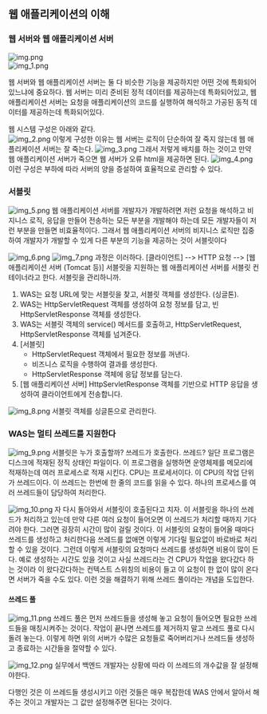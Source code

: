 ## 웹 애플리케이션의 이해

### 웹 서버와 웹 애플리케이션 서버

![img.png](img.png)  
![img_1.png](img_1.png)

웹 서버와 웹 애플리케이션 서버는 둘 다 비슷한 기능을 제공하지만 어떤 것에 특화되어 있느냐에 중요하다.
웹 서버는 미리 준비된 정적 데이터를 제공하는데 특화되어있고, 웹 애플리케이션 서버는 요청을 애플리케이션의 코드를 실행하여 해석하고 가공된 동적 데이터를 제공하는데 특화되어있다.  

웹 시스템 구성은 아래와 같다.  
![img_2.png](img_2.png)
이렇게 구성한 이유는 웹 서버는 로직이 단순하여 잘 죽지 않는데 웹 애플리케이션 서버는 잘 죽는다. 
![img_3.png](img_3.png)
그래서 저렇게 배치를 하는 것이고 만약 웹 애플리케이션 서버가 죽으면 웹 서버가 오류 html을 제공하면 된다.
![img_4.png](img_4.png)
이런 구성은 부하에 따라 서버의 양을 증설하여 효율적으로 관리할 수 있다.

### 서블릿

![img_5.png](img_5.png)
웹 애플리케이션 서버를 개발자가 개발하려면 저런 요청을 해석하고 비지니스 로직, 응답을 만들어 전송하는 모든 부분을 개발해야 하는데
모든 개발자들이 저런 부분을 만들면 비효율적이다. 
그래서 웹 애플리케이션 서버의 비지니스 로직만 집중하여 개발자가 개발할 수 있게 다른 부분의 기능을 제공하는 것이 서블릿이다

![img_6.png](img_6.png)
![img_7.png](img_7.png)
과정은 이러하다.
[클라이언트] --> HTTP 요청 --> [웹 애플리케이션 서버 (Tomcat 등)]
서블릿을 지원하는 웹 애플리케이션 서버를 서블릿 컨테이너라고 한다. 서블릿을 관리하니까.

1. WAS는 요청 URL에 맞는 서블릿을 찾고, 서블릿 객체를 생성한다. (싱글톤).
2. WAS는  HttpServletRequest 객체를 생성하여 요청 정보를 담고, 빈 HttpServletResponse 객체를 생성한다.
3. WAS는 서블릿 객체의 service() 메서드를 호출하고, HttpServletRequest, HttpServletResponse 객체를 넘겨준다.
4. [서블릿]
    * HttpServletRequest 객체에서 필요한 정보를 꺼낸다.
    * 비즈니스 로직을 수행하여 결과를 생성한다.
    * HttpServletResponse 객체에 응답 정보를 담는다.
5. [웹 애플리케이션 서버]  HttpServletResponse 객체를 기반으로 HTTP 응답을 생성하여 클라이언트에게 전송합니다.

![img_8.png](img_8.png)
서블릿 객체를 싱글톤으로 관리한다.

### WAS는 멀티 쓰레드를 지원한다
![img_9.png](img_9.png)
서블릿은 누가 호출할까? 쓰레드가 호출한다.
쓰레드? 일단 프로그램은 디스크에 적재된 정직 상태인 파일이다. 이 프로그램을 실행하면 운영체제를 메모리에 적재하는데 여러 프로세스로 적재 시킨다.
CPU는 프로세서이다. 이 CPU의 작업 단위가 쓰레드이다. 이 쓰레드는 한번에 한 줄의 코드를 읽을 수 있다. 하나의 프로세스를 여러 쓰레드들이 담당하여 처리한다.

![img_10.png](img_10.png)
자 다시 돌아와서 서블릿이 호출된다고 치자. 이 서블릿을 하나의 쓰레드가 처리하고 있는데 만약 다른 여러 요청이 들어오면 이 쓰레드가 처리할 때까지 기다려야 한다.
그러면 굉장히 시간이 많이 걸릴 것이다. 이 서블릿의 요청이 들어올 때마다 쓰레드를 생성하고 처리한다음 쓰레드를 없애면 이렇게 기다릴 필요없이 
바로바로 처리할 수 있을 것이다. 그런데 이렇게 서블릿의 요청마다 쓰레드를 생성하면 비용이 많이 든다. 예로 생성하는 시간도 있을 것이고
사실 쓰레드라는 건 CPU가 작업을 왔다갔다 하는 것이라 이 왔다갔다하는 컨텍스트 스위칭의 비용이 들고 이 요청이 한 없이 많이 온다면 
서버가 죽을 수도 있다. 이런 것을 해결하기 위해 쓰레드 풀이라는 개념을 도입한다.

#### 쓰레드 풀
![img_11.png](img_11.png)
쓰레드 풀은 먼저 쓰레드들을 생성해 놓고 요청이 들어오면 필요한 쓰레드들을 매칭시켜주는 것이다. 작업이 끝나면 쓰레드를 제거하지 말고
쓰레드 풀로 다시 돌려 놓는다. 이렇게 하면 위의 서버가 수많은 요청들로 죽어버리거나 쓰레드들 생성하고 종료하는 시간들을 절약할 수 있다.

![img_12.png](img_12.png)
실무에서 백엔드 개발자는 상황에 따라 이 쓰레드의 개수값을 잘 설정해야한다.

다행인 것은 이 쓰레드들 생성시키고 이런 것들은 매우 복잡한데 WAS 안에서 알아서 해주는 것이고 개발자는 그 값만 설정해주면 된다는 것이다.


